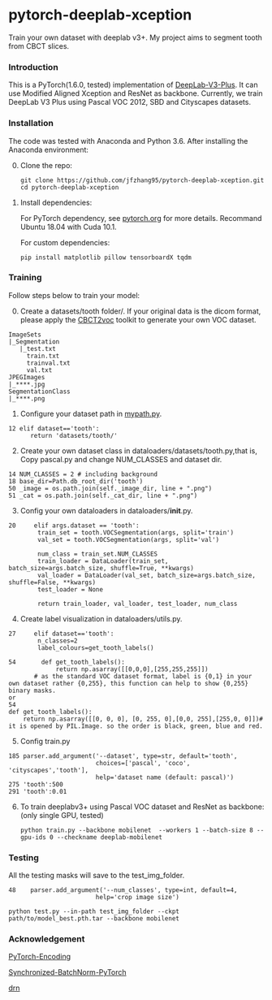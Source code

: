 # pytorch-deeplab-xception

Train your own dataset with deeplab v3+. My project aims to segment tooth from CBCT slices.



### Introduction
This is a PyTorch(1.6.0, tested) implementation of [DeepLab-V3-Plus](https://arxiv.org/pdf/1802.02611). It
can use Modified Aligned Xception and ResNet as backbone. Currently, we train DeepLab V3 Plus
using Pascal VOC 2012, SBD and Cityscapes datasets.

### Installation
The code was tested with Anaconda and Python 3.6. After installing the Anaconda environment:

0. Clone the repo:
    ```Shell
    git clone https://github.com/jfzhang95/pytorch-deeplab-xception.git
    cd pytorch-deeplab-xception
    ```

1. Install dependencies:

    For PyTorch dependency, see [pytorch.org](https://pytorch.org/) for more details. Recommand Ubuntu 18.04 with Cuda 10.1.

    For custom dependencies:
    ```Shell
    pip install matplotlib pillow tensorboardX tqdm
    ```
### Training

Follow steps below to train your model:

0. Create a datasets/tooth folder/.
If your original data is the dicom format, please apply the [CBCT2voc](https://github.com/liangjiubujiu/CBCT2voc) toolkit to generate your own VOC dataset.
```
ImageSets
|_Segmentation
   |_test.txt
     train.txt
     trainval.txt
     val.txt
JPEGImages
|_****.jpg
SegmentationClass
|_****.png
```

1. Configure your dataset path in [mypath.py](https://github.com/jfzhang95/pytorch-deeplab-xception/blob/master/mypath.py). 
```
12 elif dataset=='tooth':
      return 'datasets/tooth/'
```
2. Create your own dataset class in dataloaders/datasets/tooth.py,that is, Copy pascal.py and change NUM_CLASSES and dataset dir.
```
14 NUM_CLASSES = 2 # including background
18 base_dir=Path.db_root_dir('tooth')
50 _image = os.path.join(self._image_dir, line + ".png")
51 _cat = os.path.join(self._cat_dir, line + ".png")
```
3. Config your own dataloaders in dataloaders/__init__.py.
```
20     elif args.dataset == 'tooth':
        train_set = tooth.VOCSegmentation(args, split='train')
        val_set = tooth.VOCSegmentation(args, split='val')

        num_class = train_set.NUM_CLASSES
        train_loader = DataLoader(train_set, batch_size=args.batch_size, shuffle=True, **kwargs)
        val_loader = DataLoader(val_set, batch_size=args.batch_size, shuffle=False, **kwargs)
        test_loader = None

        return train_loader, val_loader, test_loader, num_class
```
4. Create label visualization in dataloaders/utils.py.
```
27     elif dataset=='tooth':
        n_classes=2
        label_colours=get_tooth_labels()
       
54       def get_tooth_labels():
             return np.asarray([[0,0,0],[255,255,255]])
       # as the standard VOC dataset format, label is {0,1} in your own dataset rather {0,255}, this function can help to show {0,255} binary masks. 
or
54
def get_tooth_labels():
    return np.asarray([[0, 0, 0], [0, 255, 0],[0,0, 255],[255,0, 0]])# it is opened by PIL.Image. so the order is black, green, blue and red.

```
5. Config train.py
```
185 parser.add_argument('--dataset', type=str, default='tooth',
                        choices=['pascal', 'coco', 'cityscapes','tooth'],
                        help='dataset name (default: pascal)')
275 'tooth':500
291 'tooth':0.01
```

6. To train deeplabv3+ using Pascal VOC dataset and ResNet as backbone: (only single GPU, tested)
    ```
   python train.py --backbone mobilenet  --workers 1 --batch-size 8 --gpu-ids 0 --checkname deeplab-mobilenet

### Testing
All the testing masks will save to the test_img_folder.
```
48    parser.add_argument('--num_classes', type=int, default=4,
                        help='crop image size')
```
```
python test.py --in-path test_img_folder --ckpt path/to/model_best.pth.tar --backbone mobilenet
```

### Acknowledgement
[PyTorch-Encoding](https://github.com/zhanghang1989/PyTorch-Encoding)

[Synchronized-BatchNorm-PyTorch](https://github.com/vacancy/Synchronized-BatchNorm-PyTorch)

[drn](https://github.com/fyu/drn)
